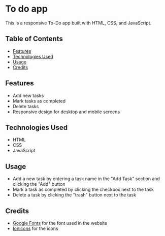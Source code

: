 # To do app

This is a responsive To-Do app built with HTML, CSS, and JavaScript.

## Table of Contents
+ [Features](#Features)
+ [Technologies Used](#Technologies-Used)
+ [Usage](#Usage)
+ [Credits](#Credits)


## Features
+ Add new tasks 
+ Mark tasks as completed
+ Delete tasks
+ Responsive design for desktop and mobile screens


## Technologies Used
+ HTML
+ CSS
+ JavaScript

## Usage
+ Add a new task by entering a task name in the "Add Task" section and clicking the "Add" button
+ Mark a task as completed by clicking the checkbox next to the task 
+ Delete a task by clicking the "trash" button next to the task 


## Credits
+ [Google Fonts](https://fonts.google.com/) for the font used in the website
+ [Ionicons](https://ionic.io/ionicons/usage) for the icons
